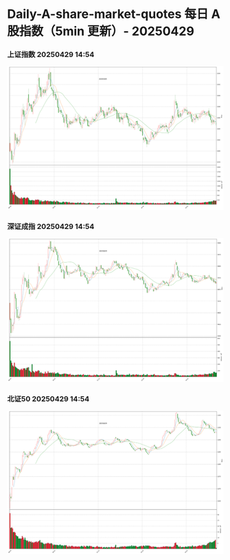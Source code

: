 
# Daily-A-share-market-quotes 每日 A 股指数（5min 更新）- 20250429

### 上证指数 20250429 14:54
![](./fig/2025/4/20250429-sh000001.png)

### 深证成指 20250429 14:54
![](./fig/2025/4/20250429-sz399001.png)

### 北证50 20250429 14:54
![](./fig/2025/4/20250429-bj899050.png)
